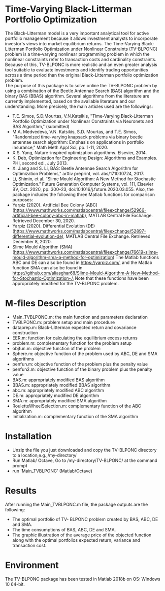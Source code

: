 # Time-Varying Black-Litterman Portfolio Optimization
The Black-Litterman model is a very important analytical tool for active portfolio management because it allows investment analysts to incorporate investor's views into market equilibrium returns. The Time-Varying Black-Litterman Portfolio Optimization under Nonlinear Constraints (TV-BLPONC) problem is a time-varying nonlinear programming problem in which the nonlinear constraints refer to transaction costs and cardinality constraints. Because of this, TV-BLPONC is more realistic and an even greater analysis tool suitable to evaluate investments and identify trading opportunities across a time period than the original Black-Litterman portfolio optimization problem.\
The purpose of this package is to solve online the TV-BLPONC problem by using a combination of the Beetle Antennae Search (BAS) algorithm and the binary BAS (BBAS) algorithm. Several algorithms from the literature are currently implemented, based on the available literature and our understanding. More precisely, the main articles used are the followings:
*	T.E. Simos, S.D.Mourtas, V.N.Katsikis, "Time-Varying Black-Litterman Portfolio Optimization under Nonlinear Constraints via Neuronets and BAS Algorithm," (submitted)
*	M.A. Medvedeva, V.N. Katsikis, S.D. Mourtas, and T.E. Simos, "Randomized time-varying knapsack problems via binary beetle antennae search algorithm: Emphasis on applications in portfolio insurance," Math Meth Appl Sci, pp. 1-11, 2020.
*	X.S. Yang, Nature-inspired optimization algorithms. Elsevier, 2014.
*	K. Deb, Optimization for Engineering Design: Algorithms and Examples. PHI, second ed., July 2013.
*	X. Jiang and S. Li, BAS: Beetle Antennae Search Algorithm for Optimization Problems," arXiv preprint, vol. abs/1710.10724, 2017.
*	Li, Shimin, et al. “Slime Mould Algorithm: A New Method for Stochastic Optimization.” Future Generation Computer Systems, vol. 111, Elsevier BV, Oct. 2020, pp. 300–23, doi:10.1016/j.future.2020.03.055.
Also, the package includes the following three Matlab functions for comparison purposes:
*	Yarpiz (2020). Artificial Bee Colony (ABC) (https://www.mathworks.com/matlabcentral/fileexchange/52966-artificial-bee-colony-abc-in-matlab), MATLAB Central File Exchange. Retrieved December 30, 2020.
*	Yarpiz (2020). Differential Evolution (DE) (https://www.mathworks.com/matlabcentral/fileexchange/52897-differential-evolution-de), MATLAB Central File Exchange. Retrieved December 8, 2020.
*	Slime Mould Algorithm (SMA) (https://www.mathworks.com/matlabcentral/fileexchange/76619-slime-mould-algorithm-sma-a-method-for-optimization)
The Matlab functions ABC and DE can also be found in https://yarpiz.com/, and the Matlab function SMA can also be found in https://github.com/aliasghar68/Slime-Mould-Algorithm-A-New-Method-for-Stochastic-Optimization-.\
Note that these functions have been appropriately modified for the TV-BLPONC problem.

# M-files Description
*	Main_TVBLPONC.m: the main function and parameters declaration
*	TVBLPONC.m: problem setup and main procedure
*	dataprep.m: Black-Litterman expected return and covariance construction
*	EER.m: function for calculating the equilibrium excess returns
*	problem.m: complementary function for the problem setup
*	objfun.m: objective function of the problem
*	Sphere.m: objective function of the problem used by ABC, DE and SMA algorithms
*	penfun.m: objective function of the problem plus the penalty value
*	penfun2.m: objective function of the binary problem plus the penalty value
*	BAS.m: appropriately modified BAS algorithm
*	BBAS.m: appropriately modified BBAS algorithm
*	abc.m: appropriately modified ABC algorithm
*	DE.m: appropriately modified DE algorithm
*	SMA.m: appropriately modified SMA algorithm
*	RouletteWheelSelection.m: complementary function of the ABC algorithm
*	Initialization.m: complementary function of the SMA algorithm

# Installation
*	Unzip the file you just downloaded and copy the TV-BLPONC directory to a location,e.g.,/my-directory/
*	Run Matlab/ Octave, Go to /my-directory/TV-BLPONC/ at the command prompt
*	run 'Main_TVBLPONC' (Matlab/Octave)

# Results
After running the Main_TVBLPONC.m file, the package outputs are the following:
*	The optimal portfolio of TV- BLPONC problem created by BAS, ABC, DE and SMA.
*	The time consumptions of BAS, ABC, DE and SMA.
*	The graphic illustration of the average price of the objected function along with the optimal portfolios expected return, variance and transaction cost.

# Environment
The TV-BLPONC package has been tested in Matlab 2018b on OS: Windows 10 64-bit.
